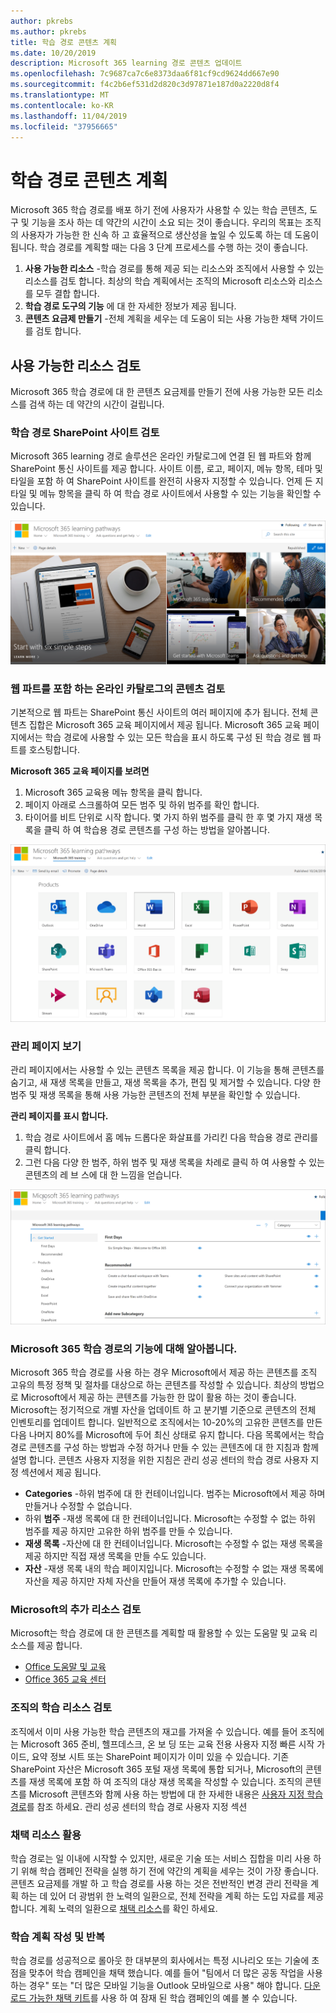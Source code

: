 ```yaml
---
author: pkrebs
ms.author: pkrebs
title: 학습 경로 콘텐츠 계획
ms.date: 10/20/2019
description: Microsoft 365 learning 경로 콘텐츠 업데이트
ms.openlocfilehash: 7c9687ca7c6e8373daa6f81cf9cd9624dd667e90
ms.sourcegitcommit: f4c2b6ef531d2d820c3d97871e187d0a2220d8f4
ms.translationtype: MT
ms.contentlocale: ko-KR
ms.lasthandoff: 11/04/2019
ms.locfileid: "37956665"
---
```

# <a name="plan-your-learning-pathways-content"></a>학습 경로 콘텐츠 계획
Microsoft 365 학습 경로를 배포 하기 전에 사용자가 사용할 수 있는 학습 콘텐츠, 도구 및 기능을 조사 하는 데 약간의 시간이 소요 되는 것이 좋습니다. 우리의 목표는 조직의 사용자가 가능한 한 신속 하 고 효율적으로 생산성을 높일 수 있도록 하는 데 도움이 됩니다. 학습 경로를 계획할 때는 다음 3 단계 프로세스를 수행 하는 것이 좋습니다.

1. **사용 가능한 리소스** -학습 경로를 통해 제공 되는 리소스와 조직에서 사용할 수 있는 리소스를 검토 합니다. 최상의 학습 계획에서는 조직의 Microsoft 리소스와 리소스를 모두 결합 합니다.
2. **학습 경로 도구의 기능** 에 대 한 자세한 정보가 제공 됩니다. 
3. **콘텐츠 요금제 만들기** -전체 계획을 세우는 데 도움이 되는 사용 가능한 채택 가이드를 검토 합니다.

## <a name="review-the-available-resources"></a>사용 가능한 리소스 검토
Microsoft 365 학습 경로에 대 한 콘텐츠 요금제를 만들기 전에 사용 가능한 모든 리소스를 검색 하는 데 약간의 시간이 걸립니다.  

### <a name="review-the-learning-pathways-sharepoint-site"></a>학습 경로 SharePoint 사이트 검토
Microsoft 365 learning 경로 솔루션은 온라인 카탈로그에 연결 된 웹 파트와 함께 SharePoint 통신 사이트를 제공 합니다. 사이트 이름, 로고, 페이지, 메뉴 항목, 테마 및 타일을 포함 하 여 SharePoint 사이트를 완전히 사용자 지정할 수 있습니다. 언제 든 지 타일 및 메뉴 항목을 클릭 하 여 학습 경로 사이트에서 사용할 수 있는 기능을 확인할 수 있습니다.

![cg-introducing-.png](media/cg-introducing.png)

### <a name="review-the-content-from-the-online-catalog-with-the-web-part"></a>웹 파트를 포함 하는 온라인 카탈로그의 콘텐츠 검토
기본적으로 웹 파트는 SharePoint 통신 사이트의 여러 페이지에 추가 됩니다. 전체 콘텐츠 집합은 Microsoft 365 교육 페이지에서 제공 됩니다. Microsoft 365 교육 페이지에서는 학습 경로에 사용할 수 있는 모든 학습을 표시 하도록 구성 된 학습 경로 웹 파트를 호스팅합니다. 

**Microsoft 365 교육 페이지를 보려면**
1. Microsoft 365 교육용 메뉴 항목을 클릭 합니다. 
1. 페이지 아래로 스크롤하여 모든 범주 및 하위 범주를 확인 합니다.
2. 타이어를 비트 단위로 시작 합니다. 몇 가지 하위 범주를 클릭 한 후 몇 가지 재생 목록을 클릭 하 여 학습용 경로 콘텐츠를 구성 하는 방법을 알아봅니다. 

![cg-adminsuccesscenterplan_01-.png](media/cg-adminsuccesscenterplan_01.png)

### <a name="view-the-administration-page"></a>관리 페이지 보기
관리 페이지에서는 사용할 수 있는 콘텐츠 목록을 제공 합니다. 이 기능을 통해 콘텐츠를 숨기고, 새 재생 목록을 만들고, 재생 목록을 추가, 편집 및 제거할 수 있습니다. 다양 한 범주 및 재생 목록을 통해 사용 가능한 콘텐츠의 전체 부분을 확인할 수 있습니다. 

**관리 페이지를 표시 합니다.**
1. 학습 경로 사이트에서 홈 메뉴 드롭다운 화살표를 가리킨 다음 학습용 경로 관리를 클릭 합니다.  
2. 그런 다음 다양 한 범주, 하위 범주 및 재생 목록을 차례로 클릭 하 여 사용할 수 있는 콘텐츠의 레 브 스에 대 한 느낌을 얻습니다. 

![cg-adminsuccesscenterplan_02-.png](media/cg-adminsuccesscenterplan_02.png)

### <a name="get-to-know-the-capabilities-of-microsoft-365-learning-pathways"></a>Microsoft 365 학습 경로의 기능에 대해 알아봅니다.
Microsoft 365 학습 경로를 사용 하는 경우 Microsoft에서 제공 하는 콘텐츠를 조직 고유의 특정 정책 및 절차를 대상으로 하는 콘텐츠를 작성할 수 있습니다. 최상의 방법으로 Microsoft에서 제공 하는 콘텐츠를 가능한 한 많이 활용 하는 것이 좋습니다. Microsoft는 정기적으로 개별 자산을 업데이트 하 고 분기별 기준으로 콘텐츠의 전체 인벤토리를 업데이트 합니다. 일반적으로 조직에서는 10-20%의 고유한 콘텐츠를 만든 다음 나머지 80%를 Microsoft에 두어 최신 상태로 유지 합니다. 다음 목록에서는 학습 경로 콘텐츠를 구성 하는 방법과 수정 하거나 만들 수 있는 콘텐츠에 대 한 지침과 함께 설명 합니다. 콘텐츠 사용자 지정을 위한 지침은 관리 성공 센터의 학습 경로 사용자 지정 섹션에서 제공 됩니다.

- **Categories** -하위 범주에 대 한 컨테이너입니다. 범주는 Microsoft에서 제공 하며 만들거나 수정할 수 없습니다.
- 하위 **범주** -재생 목록에 대 한 컨테이너입니다. Microsoft는 수정할 수 없는 하위 범주를 제공 하지만 고유한 하위 범주를 만들 수 있습니다. 
- **재생 목록** -자산에 대 한 컨테이너입니다. Microsoft는 수정할 수 없는 재생 목록을 제공 하지만 직접 재생 목록을 만들 수도 있습니다.  
- **자산** -재생 목록 내의 학습 페이지입니다. Microsoft는 수정할 수 없는 재생 목록에 자산을 제공 하지만 자체 자산을 만들어 재생 목록에 추가할 수 있습니다.

### <a name="review-additional-resources-from-microsoft"></a>Microsoft의 추가 리소스 검토
Microsoft는 학습 경로에 대 한 콘텐츠를 계획할 때 활용할 수 있는 도움말 및 교육 리소스를 제공 합니다.  

-  [Office 도움말 및 교육](https://support.office.com)
-  [Office 365 교육 센터](https://support.office.com/office-training-center)

### <a name="review-the-learning-resources-in-your-organization"></a>조직의 학습 리소스 검토
조직에서 이미 사용 가능한 학습 콘텐츠의 재고를 가져올 수 있습니다.
예를 들어 조직에는 Microsoft 365 준비, 헬프데스크, 온 보 딩 또는 교육 전용 사용자 지정 빠른 시작 가이드, 요약 정보 시트 또는 SharePoint 페이지가 이미 있을 수 있습니다. 기존 SharePoint 자산은 Microsoft 365 포털 재생 목록에 통합 되거나, Microsoft의 콘텐츠를 재생 목록에 포함 하 여 조직의 대상 재생 목록을 작성할 수 있습니다. 조직의 콘텐츠를 Microsoft 콘텐츠와 함께 사용 하는 방법에 대 한 자세한 내용은 [사용자 지정 학습 경로](custom_overview.md)를 참조 하세요. 관리 성공 센터의 학습 경로 사용자 지정 섹션

### <a name="leverage-the-adoption-resources"></a>채택 리소스 활용
학습 경로는 일 이내에 시작할 수 있지만, 새로운 기술 또는 서비스 집합을 미리 사용 하기 위해 학습 캠페인 전략을 실행 하기 전에 약간의 계획을 세우는 것이 가장 좋습니다. 콘텐츠 요금제를 개발 하 고 학습 경로를 사용 하는 것은 전반적인 변경 관리 전략을 계획 하는 데 있어 더 광범위 한 노력의 일환으로, 전체 전략을 계획 하는 도입 자료를 제공 합니다. 계획 노력의 일환으로 [채택 리소스](https://resources.techcommunity.microsoft.com/adoption/)를 확인 하세요.

### <a name="build-a-learning-plan-and-iterate"></a>학습 계획 작성 및 반복 
학습 경로를 성공적으로 롤아웃 한 대부분의 회사에서는 특정 시나리오 또는 기술에 초점을 맞추어 학습 캠페인을 채택 했습니다. 예를 들어 "팀에서 더 많은 공동 작업을 사용 하는 경우" 또는 "더 많은 모바일 기능을 Outlook 모바일으로 사용" 해야 합니다. [다운로드 가능한 채택 키트](https://teamworktools.azurewebsites.net/m365lp/m365lpadoptionkit.zip)를 사용 하 여 잠재 된 학습 캠페인의 예를 볼 수 있습니다.


 
